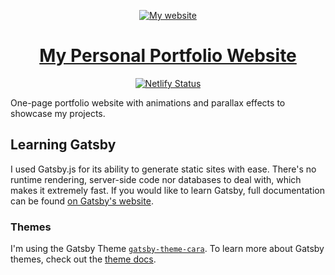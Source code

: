 <p align="center">
  <a href="https://pravinthan.com">
    <img alt="My website" src="./android-chrome-192x192.png" />
  </a>
</p>

<h1 align="center">
  <a href="https://pravinthan.com">My Personal Portfolio Website</a>
</h1>

<p align="center">
  <a href="https://app.netlify.com/sites/pravinthan/deploys">
    <img src="https://api.netlify.com/api/v1/badges/88bbaef1-6f83-4894-8acd-e6512ff39265/deploy-status" alt="Netlify Status" />
  </a>
</p>

One-page portfolio website with animations and parallax effects to showcase my projects. 

## Learning Gatsby
I used Gatsby.js for its ability to generate static sites with ease. There's no runtime rendering, server-side code nor databases to deal with, which makes it extremely fast.
If you would like to learn Gatsby, full documentation can be found [on Gatsby's website](https://www.gatsbyjs.org/).

### Themes

I'm using the Gatsby Theme [`gatsby-theme-cara`](https://github.com/LekoArts/gatsby-themes/tree/master/themes/gatsby-theme-cara).
To learn more about Gatsby themes, check out the [theme docs](https://www.gatsbyjs.org/docs/themes/).
